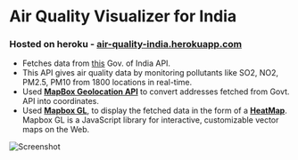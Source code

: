 # Air Quality Visualizer for India

### Hosted on heroku - [air-quality-india.herokuapp.com](https://air-quality-india.herokuapp.com/)

* Fetches data from [this](https://data.gov.in/resources/real-time-air-quality-index-various-locations) Gov. of India API.
* This API gives air quality data by monitoring pollutants like SO2, NO2, PM2.5, PM10 from 1800 locations in real-time.
* Used [**MapBox Geolocation API**](https://docs.mapbox.com/api/search/geocoding/) to convert addresses fetched from Govt. API into coordinates.
* Used [**Mapbox GL**](https://docs.mapbox.com/mapbox-gl-js/api/), to display the fetched data in the form of a [**HeatMap**](https://en.wikipedia.org/wiki/Heat_map). Mapbox GL is a JavaScript library for interactive, customizable vector maps on the Web.

![Screenshot](https://user-images.githubusercontent.com/42826148/126744366-a5561ec7-74a3-42e4-b141-097ebacb62f7.jpeg)


